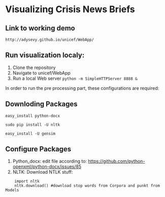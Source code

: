 # Visualizing Crisis News Briefs

## Link to working demo 
`http://adysevy.github.io/unicef/WebApp/`
	
## Run visualization localy:
1. Clone the repository
2. Navigate to unicef/WebApp
3. Run a local Web server `python -m SimpleHTTPServer 8888 &`

In order to run the pre processing part, these configurations are required:

## Downloding Packages
	easy_install python-docx
	
	sudo pip install -U nltk
	
	easy_install -U gensim

## Configure Packages
1. Python_docx: edit file according to: https://github.com/python-openxml/python-docx/issues/85
2. NLTK: Download NTLK stuff:
```	
	import nltk
	nltk.download() #download stop words from Corpora and punkt from Models
```
